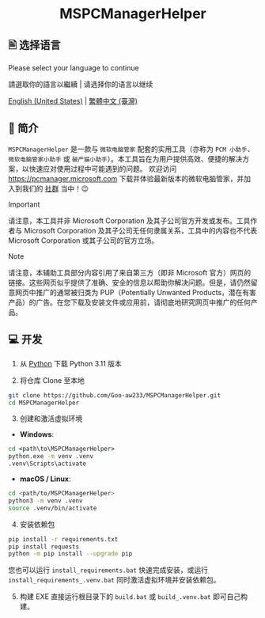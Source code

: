 <h1 align="center">MSPCManagerHelper</h1>

## 🖹 选择语言

Please select your language to continue

請選取你的語言以繼續 | 请选择你的语言以继续

[English (United States)](./README.md) | [繁體中文 (臺灣)](./README.zh-tw.md)

## 👏 简介

`MSPCManagerHelper` 是一款与 `微软电脑管家` 配套的实用工具（亦称为 `PCM 小助手`、`微软电脑管家小助手` 或 `破产猫小助手`）。本工具旨在为用户提供高效、便捷的解决方案，以快速应对使用过程中可能遇到的问题。
欢迎访问 <https://pcmanager.microsoft.com> 下载并体验最新版本的微软电脑管家，并加入到我们的 [社群](https://forms.office.com/r/7YhjaEEmKc) 当中！😉

> [!IMPORTANT]
> 请注意，本工具并非 Microsoft Corporation 及其子公司官方开发或发布。工具作者与 Microsoft Corporation 及其子公司无任何隶属关系，工具中的内容也不代表 Microsoft Corporation 或其子公司的官方立场。

> [!NOTE]
> 请注意，本辅助工具部分内容引用了来自第三方（即非 Microsoft 官方）网页的链接。这些网页似乎提供了准确、安全的信息以帮助你解决问题。但是，请仍然留意网页中推广的通常被归类为 PUP（Potentially Unwanted Products，潜在有害产品）的广告。在您下载及安装文件或应用前，请彻底地研究网页中推广的任何产品。

## 💻 开发

1. 从 [Python](https://www.python.org/downloads) 下载 Python 3.11 版本

2. 将仓库 Clone 至本地

```bash
git clone https://github.com/Goo-aw233/MSPCManagerHelper.git
cd MSPCManagerHelper
```

3. 创建和激活虚拟环境

- **Windows**: 

```bat
cd <path\to\MSPCManagerHelper>
python.exe -m venv .venv
.venv\Scripts\activate
```

- **macOS / Linux**: 

```bash
cd <path/to/MSPCManagerHelper>
python3 -m venv .venv
source .venv/bin/activate
```

4. 安装依赖包

```bash
pip install -r requirements.txt
pip install requests
python -m pip install --upgrade pip
```

您也可以运行 `install_requirements.bat` 快速完成安装，或运行 `install_requirements_.venv.bat` 同时激活虚拟环境并安装依赖包。

5. 构建 EXE
直接运行根目录下的 `build.bat` 或 `build_.venv.bat` 即可自己构建。
